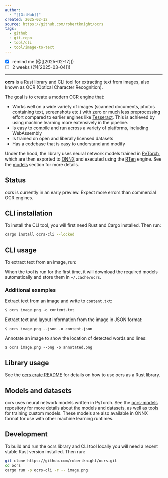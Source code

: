 ```yaml
---
author:
  - "[[GitHub]]"
created: 2025-02-12
source: https://github.com/robertknight/ocrs
tags:
  - github
  - git-repo
  - tool/cli
  - tool/image-to-text
---
```

- [x] remind me (@[[2025-02-17]])
- [ ] 2 weeks (@[[2025-03-04]])
___

**ocrs** is a Rust library and CLI tool for extracting text from images, also known as OCR (Optical Character Recognition).

The goal is to create a modern OCR engine that:

- Works well on a wide variety of images (scanned documents, photos containing text, screenshots etc.) with zero or much less preprocessing effort compared to earlier engines like [Tesseract](https://github.com/tesseract-ocr/tesseract). This is achieved by using machine learning more extensively in the pipeline.
- Is easy to compile and run across a variety of platforms, including WebAssembly
- Is trained on open and liberally licensed datasets
- Has a codebase that is easy to understand and modify

Under the hood, the library uses neural network models trained in [PyTorch](https://pytorch.org/), which are then exported to [ONNX](https://onnx.ai/) and executed using the [RTen](https://github.com/robertknight/rten) engine. See the [models](https://github.com/robertknight/#models-and-datasets) section for more details.

## Status

ocrs is currently in an early preview. Expect more errors than commercial OCR engines.

## CLI installation

To install the CLI tool, you will first need Rust and Cargo installed. Then run:

```bash
cargo install ocrs-cli --locked
```
## CLI usage

To extract text from an image, run:

When the tool is run for the first time, it will download the required models automatically and store them in `~/.cache/ocrs`.

### Additional examples

Extract text from an image and write to `content.txt`:

```
$ ocrs image.png -o content.txt
```

Extract text and layout information from the image in JSON format:

```
$ ocrs image.png --json -o content.json
```

Annotate an image to show the location of detected words and lines:

```
$ ocrs image.png --png -o annotated.png
```

## Library usage

See the [ocrs crate README](https://github.com/robertknight/ocrs/blob/main/ocrs) for details on how to use ocrs as a Rust library.

## Models and datasets

ocrs uses neural network models written in PyTorch. See the [ocrs-models](https://github.com/robertknight/ocrs-models) repository for more details about the models and datasets, as well as tools for training custom models. These models are also available in ONNX format for use with other machine learning runtimes.

## Development

To build and run the ocrs library and CLI tool locally you will need a recent stable Rust version installed. Then run:
```bash
git clone https://github.com/robertknight/ocrs.git
cd ocrs
cargo run -p ocrs-cli -r -- image.png
```